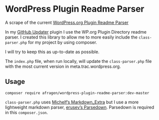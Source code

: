 # WordPress Plugin Readme Parser

A scrape of the current [WordPress.org Plugin Readme Parser](https://meta.trac.wordpress.org/browser/sites/trunk/wordpress.org/public_html/wp-content/plugins/plugin-directory/readme)

In my [GitHub Updater](https://github.com/modaresimr/git-updater-free) plugin I use the WP.org Plugin Directory readme parser. I created this library to allow me to more easily include the `class-parser.php` for my project by using composer.

I will try to keep this as up-to-date as possible.

The `index.php` file, when run locally, will update the `class-parser.php` file with the most current version in meta.trac.wordpress.org.

## Usage

`composer require afragen/wordpress-plugin-readme-parser:dev-master`

`class-parser.php` uses [Michelf’s Markdown_Extra](https://github.com/michelf/php-markdown) but I use a more lightweight markdown parser, [erusev’s Parsedown](https://github.com/erusev/parsedown). Parsedown is required in this `composer.json`.
